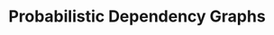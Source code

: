 ---
title: Probabilistic Dependency Graphs
arxiv: https://arxiv.org/abs/2012.10800
# pdf-link: https://arxiv.org/pdf/2202.11862
authors: Oliver Richardson and Joseph Halpern
conf: AAAI
year: 2021
code: https://github.com/orichardson/pdg
poster: /files/posters/pdg-AAAI-poster-D.pdf
type: conference
tags:
  - graphical models
  - information theory
  - inconsistency
  - knowledge representation
---